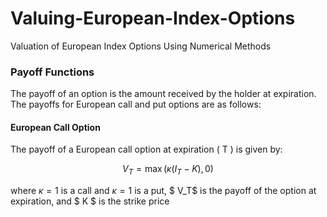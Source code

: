 # Valuing-European-Index-Options
Valuation of European Index Options Using Numerical Methods

### Payoff Functions
The payoff of an option is the amount received by the holder at expiration. The payoffs for European call and put options are as follows:

#### European Call Option
The payoff of a European call option at expiration \( T \) is given by:

$$
V_T = \max(\kappa (I_T - K), 0)
$$

where $\kappa=1$ is a call and $\kappa=1$ is a put,  $ V_T$ is the payoff of the option at expiration, and $ K $ is the strike price
